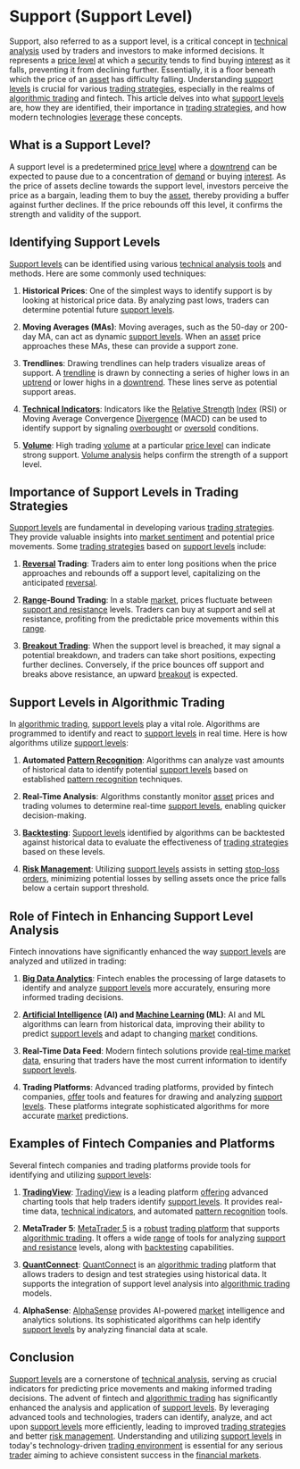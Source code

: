 # Support (Support Level)

Support, also referred to as a support level, is a critical concept in [technical analysis](../t/technical_analysis.md) used by traders and investors to make informed decisions. It represents a [price level](../p/price_level.md) at which a [security](../s/security.md) tends to find buying [interest](../i/interest.md) as it falls, preventing it from declining further. Essentially, it is a floor beneath which the price of an [asset](../a/asset.md) has difficulty falling. Understanding [support levels](../s/support_levels.md) is crucial for various [trading strategies](../t/trading_strategies.md), especially in the realms of [algorithmic trading](../a/accountability.md) and fintech. This article delves into what [support levels](../s/support_levels.md) are, how they are identified, their importance in [trading strategies](../t/trading_strategies.md), and how modern technologies [leverage](../l/leverage.md) these concepts.

## What is a Support Level?

A support level is a predetermined [price level](../p/price_level.md) where a [downtrend](../d/downtrend.md) can be expected to pause due to a concentration of [demand](../d/demand.md) or buying [interest](../i/interest.md). As the price of assets decline towards the support level, investors perceive the price as a bargain, leading them to buy the [asset](../a/asset.md), thereby providing a buffer against further declines. If the price rebounds off this level, it confirms the strength and validity of the support.

## Identifying Support Levels

[Support levels](../s/support_levels.md) can be identified using various [technical analysis tools](../t/technical_analysis_tools.md) and methods. Here are some commonly used techniques:

1. **Historical Prices**:
   One of the simplest ways to identify support is by looking at historical price data. By analyzing past lows, traders can determine potential future [support levels](../s/support_levels.md).

2. **Moving Averages (MAs)**:
   Moving averages, such as the 50-day or 200-day MA, can act as dynamic [support levels](../s/support_levels.md). When an [asset](../a/asset.md) price approaches these MAs, these can provide a support zone.

3. **Trendlines**:
   Drawing trendlines can help traders visualize areas of support. A [trendline](../t/trendline.md) is drawn by connecting a series of higher lows in an [uptrend](../u/uptrend.md) or lower highs in a [downtrend](../d/downtrend.md). These lines serve as potential support areas.

4. **[Technical Indicators](../t/technical_indicator.md)**:
   Indicators like the [Relative Strength](../r/relative_strength.md) [Index](../i/index_instrument.md) (RSI) or Moving Average Convergence [Divergence](../d/divergence.md) (MACD) can be used to identify support by signaling [overbought](../o/overbought.md) or [oversold](../o/oversold.md) conditions.

5. **[Volume](../v/volume.md)**:
   High trading [volume](../v/volume.md) at a particular [price level](../p/price_level.md) can indicate strong support. [Volume analysis](../v/volume_analysis.md) helps confirm the strength of a support level.

## Importance of Support Levels in Trading Strategies

[Support levels](../s/support_levels.md) are fundamental in developing various [trading strategies](../t/trading_strategies.md). They provide valuable insights into [market sentiment](../m/market_sentiment.md) and potential price movements. Some [trading strategies](../t/trading_strategies.md) based on [support levels](../s/support_levels.md) include:

1. **[Reversal](../r/reversal.md) Trading**:
   Traders aim to enter long positions when the price approaches and rebounds off a support level, capitalizing on the anticipated [reversal](../r/reversal.md).

2. **[Range](../r/range.md)-Bound Trading**:
   In a stable [market](../m/market.md), prices fluctuate between [support and resistance](../s/support_and_resistance.md) levels. Traders can buy at support and sell at resistance, profiting from the predictable price movements within this [range](../r/range.md).

3. **[Breakout Trading](../b/breakout_trading.md)**:
   When the support level is breached, it may signal a potential breakdown, and traders can take short positions, expecting further declines. Conversely, if the price bounces off support and breaks above resistance, an upward [breakout](../b/breakout.md) is expected.

## Support Levels in Algorithmic Trading

In [algorithmic trading](../a/accountability.md), [support levels](../s/support_levels.md) play a vital role. Algorithms are programmed to identify and react to [support levels](../s/support_levels.md) in real time. Here is how algorithms utilize [support levels](../s/support_levels.md):

1. **Automated [Pattern Recognition](../p/pattern_recognition.md)**:
   Algorithms can analyze vast amounts of historical data to identify potential [support levels](../s/support_levels.md) based on established [pattern recognition](../p/pattern_recognition.md) techniques.

2. **Real-Time Analysis**:
   Algorithms constantly monitor [asset](../a/asset.md) prices and trading volumes to determine real-time [support levels](../s/support_levels.md), enabling quicker decision-making.

3. **[Backtesting](../b/backtesting.md)**:
   [Support levels](../s/support_levels.md) identified by algorithms can be backtested against historical data to evaluate the effectiveness of [trading strategies](../t/trading_strategies.md) based on these levels.

4. **[Risk Management](../r/risk_management.md)**:
   Utilizing [support levels](../s/support_levels.md) assists in setting [stop-loss orders](../s/stop-loss_orders.md), minimizing potential losses by selling assets once the price falls below a certain support threshold.

## Role of Fintech in Enhancing Support Level Analysis

Fintech innovations have significantly enhanced the way [support levels](../s/support_levels.md) are analyzed and utilized in trading:

1. **[Big Data Analytics](../b/big_data_analytics_in_trading.md)**:
   Fintech enables the processing of large datasets to identify and analyze [support levels](../s/support_levels.md) more accurately, ensuring more informed trading decisions.

2. **[Artificial Intelligence](../a/artificial_intelligence_in_trading.md) (AI) and [Machine Learning](../m/machine_learning.md) (ML)**:
   AI and ML algorithms can learn from historical data, improving their ability to predict [support levels](../s/support_levels.md) and adapt to changing [market](../m/market.md) conditions.

3. **Real-Time Data Feed**:
   Modern fintech solutions provide [real-time market data](../r/real-time_market_data.md), ensuring that traders have the most current information to identify [support levels](../s/support_levels.md).

4. **Trading Platforms**:
   Advanced trading platforms, provided by fintech companies, [offer](../o/offer.md) tools and features for drawing and analyzing [support levels](../s/support_levels.md). These platforms integrate sophisticated algorithms for more accurate [market](../m/market.md) predictions.

## Examples of Fintech Companies and Platforms

Several fintech companies and trading platforms provide tools for identifying and utilizing [support levels](../s/support_levels.md):

1. **[TradingView](../t/tradingview.md)**:
   [TradingView](https://www.tradingview.com) is a leading platform [offering](../o/offering.md) advanced charting tools that help traders identify [support levels](../s/support_levels.md). It provides real-time data, [technical indicators](../t/technical_indicator.md), and automated [pattern recognition](../p/pattern_recognition.md) tools.

2. **MetaTrader 5**:
   [MetaTrader 5](https://www.metatrader5.com) is a [robust](../r/robust.md) [trading platform](../t/trading_platform.md) that supports [algorithmic trading](../a/accountability.md). It offers a wide [range](../r/range.md) of tools for analyzing [support and resistance](../s/support_and_resistance.md) levels, along with [backtesting](../b/backtesting.md) capabilities.

3. **[QuantConnect](../q/quantconnect.md)**:
   [QuantConnect](https://www.quantconnect.com) is an [algorithmic trading](../a/accountability.md) platform that allows traders to design and test strategies using historical data. It supports the integration of support level analysis into [algorithmic trading](../a/accountability.md) models.

4. **AlphaSense**:
   [AlphaSense](https://www.alpha-sense.com) provides AI-powered [market](../m/market.md) intelligence and analytics solutions. Its sophisticated algorithms can help identify [support levels](../s/support_levels.md) by analyzing financial data at scale.

## Conclusion

[Support levels](../s/support_levels.md) are a cornerstone of [technical analysis](../t/technical_analysis.md), serving as crucial indicators for predicting price movements and making informed trading decisions. The advent of fintech and [algorithmic trading](../a/accountability.md) has significantly enhanced the analysis and application of [support levels](../s/support_levels.md). By leveraging advanced tools and technologies, traders can identify, analyze, and act upon [support levels](../s/support_levels.md) more efficiently, leading to improved [trading strategies](../t/trading_strategies.md) and better [risk management](../r/risk_management.md). Understanding and utilizing [support levels](../s/support_levels.md) in today's technology-driven [trading environment](../t/trading_environment.md) is essential for any serious [trader](../t/trader.md) aiming to achieve consistent success in the [financial markets](../f/financial_market.md).
